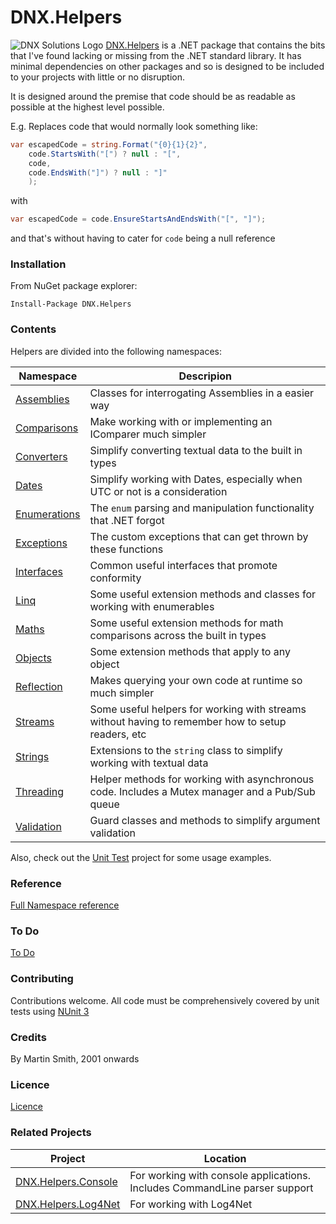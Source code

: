# DNX.Helpers

![DNX Solutions Logo](http://dnx-solutions.co.uk/favicon-32x32.png)
[DNX.Helpers](http://github.com/martinsmith1968/DNX.Helpers) is a .NET package that contains the bits that I've found lacking or missing from the .NET standard library. It has minimal dependencies on other packages and so is designed to be included to your projects with little or no disruption.

It is designed around the premise that code should be as readable as possible at the highest level possible.

E.g. Replaces code that would normally look something like:
```csharp
var escapedCode = string.Format("{0}{1}{2}",
    code.StartsWith("[") ? null : "[",
    code,
    code.EndsWith("]") ? null : "]"
    );
```

with

```csharp
var escapedCode = code.EnsureStartsAndEndsWith("[", "]");
```

and that's without having to cater for `code` being a null reference

### Installation

From NuGet package explorer:

`Install-Package DNX.Helpers`

### Contents

Helpers are divided into the following namespaces:

| Namespace | Descripion |
| --- | --- |
| [Assemblies](Docs/Assemblies.md) | Classes for interrogating Assemblies in a easier way |
| [Comparisons](Docs/Comparisons.md) | Make working with or implementing an IComparer much simpler |
| [Converters](Docs/Converters.md) | Simplify converting textual data to the built in types |
| [Dates](Docs/Dates.md) | Simplify working with Dates, especially when UTC or not is a consideration |
| [Enumerations](Docs/Enumerations.md) | The `enum` parsing and manipulation functionality that .NET forgot |
| [Exceptions](Docs/Exceptions.md) | The custom exceptions that can get thrown by these functions |
| [Interfaces](Docs/Interfaces.md) | Common useful interfaces that promote conformity |
| [Linq](Docs/Linq.md) | Some useful extension methods and classes for working with enumerables |
| [Maths](Docs/Maths.md) | Some useful extension methods for math comparisons across the built in types |
| [Objects](Docs/Objects.md) | Some extension methods that apply to any object |
| [Reflection](Docs/Reflection.md) | Makes querying your own code at runtime so much simpler |
| [Streams](Docs/Streams.md) | Some useful helpers for working with streams without having to remember how to setup readers, etc |
| [Strings](Docs/Strings.md) | Extensions to the `string` class to simplify working with textual data |
| [Threading](Docs/Threading.md) | Helper methods for working with asynchronous code. Includes a Mutex manager and a Pub/Sub queue |
| [Validation](Docs/Validation.md) | Guard classes and methods to simplify argument validation |

Also, check out the [Unit Test](Test.DNX.Helpers) project for some usage examples.

### Reference

[Full Namespace reference](Reference/reference.md)

### To Do

[To Do](todo.md)

### Contributing

Contributions welcome. All code must be comprehensively covered by unit tests using [NUnit 3](http://www.nunit.org)

### Credits

By Martin Smith, 2001 onwards

### Licence

[Licence](licence.txt)

### Related Projects

| Project | Location |
| --- | --- |
| [DNX.Helpers.Console](http://github.com/martinsmith1968/DNX.Helpers.Console) | For working with console applications. Includes CommandLine parser support |
| [DNX.Helpers.Log4Net](http://github.com/martinsmith1968/DNX.Helpers.Log4Net) | For working with Log4Net |
